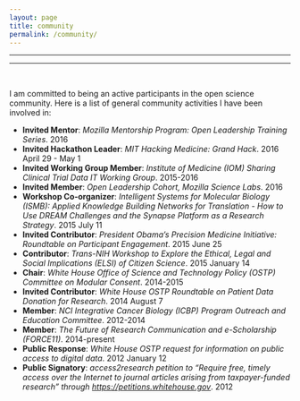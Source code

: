 ```yaml
---
layout: page
title: community
permalink: /community/
---
```


***
***
<br>

I am committed to being an active participants in the open science community. Here is a list of general community activities I have been involved in:

- **Invited Mentor**: *Mozilla Mentorship Program: Open Leadership Training Series*. 2016
- **Invited Hackathon Leader**: *MIT Hacking Medicine: Grand Hack*. 2016 April 29 - May 1
- **Invited Working Group Member**: *Institute of Medicine (IOM) Sharing Clinical Trial Data IT Working Group*. 2015-2016
- **Invited Member**: *Open Leadership Cohort, Mozilla Science Labs*. 2016
- **Workshop Co-organizer**: *Intelligent Systems for Molecular Biology (ISMB): Applied Knowledge Building Networks for Translation - How to Use DREAM Challenges and the Synapse Platform as a Research Strategy*. 2015 July 11
- **Invited Contributor**: *President Obama’s Precision Medicine Initiative: Roundtable on Participant Engagement*. 2015 June 25
- **Contributor**: *Trans-NIH Workshop to Explore the Ethical, Legal and Social Implications (ELSI) of Citizen Science*. 2015 January 14
- **Chair**: *White House Office of Science and Technology Policy (OSTP) Committee on Modular Consent*. 2014-2015
- **Invited Contributor**: *White House OSTP Roundtable on Patient Data Donation for Research*. 2014 August 7
- **Member**: *NCI Integrative Cancer Biology (ICBP) Program Outreach and Education Committee*. 2012-2014
- **Member**: *The Future of Research Communication and e-Scholarship (FORCE11)*. 2014-present
- **Public Response**: *White House OSTP request for information on public access to digital data*. 2012 January 12
- **Public Signatory**: *access2research petition to “Require free, timely access over the Internet to journal articles arising from taxpayer-funded research” through https://petitions.whitehouse.gov*. 2012
